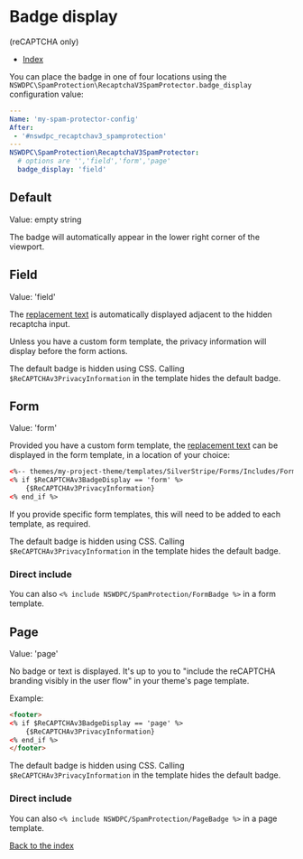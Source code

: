 # Badge display

(reCAPTCHA only)

+ [Index](./001_index.md)

You can place the badge in one of four locations using the `NSWDPC\SpamProtection\RecaptchaV3SpamProtector.badge_display` configuration value:

```yaml
---
Name: 'my-spam-protector-config'
After:
 - '#nswdpc_recaptchav3_spamprotection'
---
NSWDPC\SpamProtection\RecaptchaV3SpamProtector:
  # options are '','field','form','page'
  badge_display: 'field'
```

## Default

Value: empty string

The badge will automatically appear in the lower right corner of the viewport.

## Field

Value: 'field'

The [replacement text](https://developers.google.com/recaptcha/docs/faq#id-like-to-hide-the-recaptcha-badge.-what-is-allowed) is automatically displayed adjacent to the hidden recaptcha input.

Unless you have a custom form template, the privacy information will display before the form actions.

The default badge is hidden using CSS. Calling `$ReCAPTCHAv3PrivacyInformation` in the template hides the default badge.

## Form

Value: 'form'

Provided you have a custom form template, the [replacement text](https://developers.google.com/recaptcha/docs/faq#id-like-to-hide-the-recaptcha-badge.-what-is-allowed) can be displayed in the form template, in a location of your choice:

```html
<%-- themes/my-project-theme/templates/SilverStripe/Forms/Includes/Form.ss --%>
<% if $ReCAPTCHAv3BadgeDisplay == 'form' %>
    {$ReCAPTCHAv3PrivacyInformation}
<% end_if %>
```

If you provide specific form templates, this will need to be added to each template, as required.

The default badge is hidden using CSS. Calling `$ReCAPTCHAv3PrivacyInformation` in the template hides the default badge.

### Direct include

You can also `<% include NSWDPC/SpamProtection/FormBadge %>` in a form template.

## Page

Value: 'page'

No badge or text is displayed. It's up to you to "include the reCAPTCHA branding visibly in the user flow" in your theme's page template.

Example:
```html
<footer>
<% if $ReCAPTCHAv3BadgeDisplay == 'page' %>
    {$ReCAPTCHAv3PrivacyInformation}
<% end_if %>
</footer>
```

The default badge is hidden using CSS. Calling `$ReCAPTCHAv3PrivacyInformation` in the template hides the default badge.

### Direct include

You can also `<% include NSWDPC/SpamProtection/PageBadge %>` in a page template.


[Back to the index](./001_index.md)
